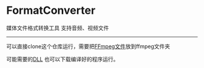 # FormatConverter

媒体文件格式转换工具
支持音频、视频文件

---
可以直接clone这个仓库运行，需要把[FFmpeg文件](https://github.com/urkbio/FormatConverter/releases/download/FFmpeg/ffmpeg.exe)放到ffmpeg文件夹


可能需要的[DLL](https://github.com/urkbio/FormatConverter/releases/download/FFmpeg/needed_dll.zip)
也可以下载编译好的程序运行。
